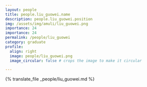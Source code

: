 ```yaml
---
layout: people
title: people.liu_guowei.name
description: people.liu_guowei.position
img: /assets/img/amuli/liu_guowei.png
importance: 24
importance: 24
permalink: /people/liu_guowei
category: graduate
profile:
  align: right
  image: people/liu_guowei.png
  image_circular: false # crops the image to make it circular

---
```


{% translate_file _people/liu_guowei.md %}
